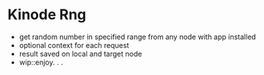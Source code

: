 # Kinode Rng
  - get random number in specified range from any node with app installed
  - optional context for each request
  - result saved on local and target node 
  - wip::enjoy. . .